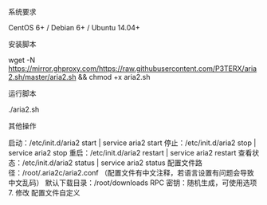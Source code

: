 系统要求

CentOS 6+ / Debian 6+ / Ubuntu 14.04+

安装脚本

wget -N https://mirror.ghproxy.com/https://raw.githubusercontent.com/P3TERX/aria2.sh/master/aria2.sh && chmod +x aria2.sh

运行脚本

./aria2.sh

其他操作

启动：/etc/init.d/aria2 start | service aria2 start
停止：/etc/init.d/aria2 stop | service aria2 stop
重启：/etc/init.d/aria2 restart | service aria2 restart
查看状态：/etc/init.d/aria2 status | service aria2 status
配置文件路径：/root/.aria2c/aria2.conf （配置文件有中文注释，若语言设置有问题会导致中文乱码）
默认下载目录：/root/downloads
RPC 密钥：随机生成，可使用选项7. 修改 配置文件自定义
